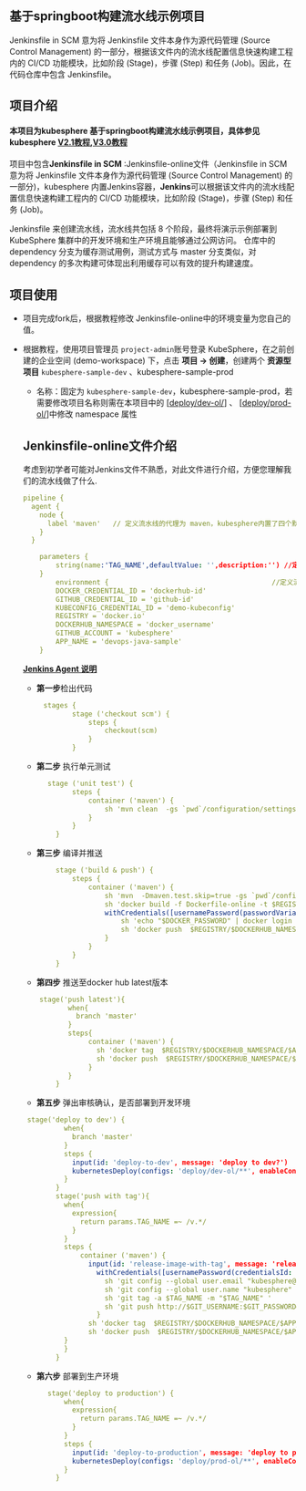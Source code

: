 ## 基于springboot构建流水线示例项目

Jenkinsfile in SCM 意为将 Jenkinsfile 文件本身作为源代码管理 (Source Control Management) 的一部分，根据该文件内的流水线配置信息快速构建工程内的 CI/CD 功能模块，比如阶段 (Stage)，步骤 (Step) 和任务 (Job)。因此，在代码仓库中包含 Jenkinsfile。

## 项目介绍 

#### 本项目为kubesphere 基于springboot构建流水线示例项目，具体参见kubesphere  [V2.1教程](https://v2-1.docs.kubesphere.io/docs/zh-CN/quick-start/devops-online/),[V3.0教程](https://kubesphere.com.cn/docs/devops-user-guide/how-to-use/create-a-pipeline-using-jenkinsfile/)

项目中包含**Jenkinsfile in SCM** :Jenkinsfile-online文件（Jenkinsfile in SCM 意为将 Jenkinsfile 文件本身作为源代码管理 (Source Control Management) 的一部分)，kubesphere 内置Jenkins容器，**Jenkins**可以根据该文件内的流水线配置信息快速构建工程内的 CI/CD 功能模块，比如阶段 (Stage)，步骤 (Step) 和任务 (Job)。

 Jenkinsfile 来创建流水线，流水线共包括 8 个阶段，最终将演示示例部署到 KubeSphere 集群中的开发环境和生产环境且能够通过公网访问。 仓库中的 dependency 分支为缓存测试用例，测试方式与 master 分支类似，对 dependency 的多次构建可体现出利用缓存可以有效的提升构建速度。

## 项目使用

* 项目完成fork后，根据教程修改 Jenkinsfile-online中的环境变量为您自己的值。



* 根据教程，使用项目管理员 `project-admin`账号登录 KubeSphere，在之前创建的企业空间 (demo-workspace) 下，点击 **项目 → 创建**，创建两个 **资源型项目** `kubesphere-sample-dev` 、kubesphere-sample-prod

  * 名称：固定为 `kubesphere-sample-dev`，kubesphere-sample-prod，若需要修改项目名称则需在本项目中的 [[deploy/dev-ol/](deploy/dev-ol/)] 、 [[deploy/prod-ol/](deploy/prod-ol/)]中修改 namespace 属性

  ##   Jenkinsfile-online文件介绍

  考虑到初学者可能对Jenkins文件不熟悉，对此文件进行介绍，方便您理解我们的流水线做了什么.

  ``` yaml
  pipeline {
    agent {
      node {
        label 'maven'   // 定义流水线的代理为 maven，kubesphere内置了四个默认代理，在目前版本当中我们内置了 4 种类型的 podTemplate，base、						//	nodejs、maven、go，并且在 Pod 中提供了隔离的 Docker 环境。具体参见官方文档
      }
    }

      parameters {
          string(name:'TAG_NAME',defaultValue: '',description:'') //定义 流水线描述
      }
          environment {                                        //定义流水线环境变量
          DOCKER_CREDENTIAL_ID = 'dockerhub-id'
          GITHUB_CREDENTIAL_ID = 'github-id'
          KUBECONFIG_CREDENTIAL_ID = 'demo-kubeconfig'
          REGISTRY = 'docker.io'
          DOCKERHUB_NAMESPACE = 'docker_username'
          GITHUB_ACCOUNT = 'kubesphere'
          APP_NAME = 'devops-java-sample'
      }
  ```

  **[Jenkins Agent 说明]( https://v2-1.docs.kubesphere.io/docs/zh-CN/devops/jenkins-agent/)**

  * **第一步**检出代码

  ```yaml
       stages {
              stage ('checkout scm') {
                  steps {
                      checkout(scm)
                  }
              }
  ```

  * **第二步** 执行单元测试

  ```yaml
        stage ('unit test') {
              steps {
                  container ('maven') {
                      sh 'mvn clean  -gs `pwd`/configuration/settings.xml test'
                  }
              }
          }
  ```

  * **第三步** 编译并推送

  ```yaml
          stage ('build & push') {
              steps {
                  container ('maven') {
                      sh 'mvn  -Dmaven.test.skip=true -gs `pwd`/configuration/settings.xml clean package'
                      sh 'docker build -f Dockerfile-online -t $REGISTRY/$DOCKERHUB_NAMESPACE/$APP_NAME:SNAPSHOT-$BRANCH_NAME-$BUILD_NUMBER .'
                      withCredentials([usernamePassword(passwordVariable : 'DOCKER_PASSWORD' ,usernameVariable : 'DOCKER_USERNAME' ,credentialsId : "$DOCKER_CREDENTIAL_ID" ,)]) {
                          sh 'echo "$DOCKER_PASSWORD" | docker login $REGISTRY -u "$DOCKER_USERNAME" --password-stdin'
                          sh 'docker push  $REGISTRY/$DOCKERHUB_NAMESPACE/$APP_NAME:SNAPSHOT-$BRANCH_NAME-$BUILD_NUMBER'
                      }
                  }
              }
          }
  ```

    * **第四步** 推送至docker hub latest版本

  ```yaml
      stage('push latest'){
             when{
               branch 'master'
             }
             steps{
                  container ('maven') {
                    sh 'docker tag  $REGISTRY/$DOCKERHUB_NAMESPACE/$APP_NAME:SNAPSHOT-$BRANCH_NAME-$BUILD_NUMBER $REGISTRY/$DOCKERHUB_NAMESPACE/$APP_NAME:latest '
                    sh 'docker push  $REGISTRY/$DOCKERHUB_NAMESPACE/$APP_NAME:latest '
                  }
             }
          }
  
  ```

    * **第五步** 弹出审核确认，是否部署到开发环境

  ```yaml
   stage('deploy to dev') {
            when{
              branch 'master'
            }
            steps {
              input(id: 'deploy-to-dev', message: 'deploy to dev?')
              kubernetesDeploy(configs: 'deploy/dev-ol/**', enableConfigSubstitution: true, kubeconfigId: "$KUBECONFIG_CREDENTIAL_ID")
            }
          }
          stage('push with tag'){
            when{
              expression{
                return params.TAG_NAME =~ /v.*/
              }
            }
            steps {
                container ('maven') {
                  input(id: 'release-image-with-tag', message: 'release image with tag?')
                    withCredentials([usernamePassword(credentialsId: "$GITHUB_CREDENTIAL_ID", passwordVariable: 'GIT_PASSWORD', usernameVariable: 'GIT_USERNAME')]) {
                      sh 'git config --global user.email "kubesphere@yunify.com" '
                      sh 'git config --global user.name "kubesphere" '
                      sh 'git tag -a $TAG_NAME -m "$TAG_NAME" '
                      sh 'git push http://$GIT_USERNAME:$GIT_PASSWORD@github.com/$GITHUB_ACCOUNT/devops-java-sample.git --tags --ipv4'
                    }
                  sh 'docker tag  $REGISTRY/$DOCKERHUB_NAMESPACE/$APP_NAME:SNAPSHOT-$BRANCH_NAME-$BUILD_NUMBER $REGISTRY/$DOCKERHUB_NAMESPACE/$APP_NAME:$TAG_NAME '
                  sh 'docker push  $REGISTRY/$DOCKERHUB_NAMESPACE/$APP_NAME:$TAG_NAME '
            }
            }
          }
  ```

    * **第六步** 部署到生产环境

  ```yaml
        stage('deploy to production') {
            when{
              expression{
                return params.TAG_NAME =~ /v.*/
              }
            }
            steps {
              input(id: 'deploy-to-production', message: 'deploy to production?')
              kubernetesDeploy(configs: 'deploy/prod-ol/**', enableConfigSubstitution: true, kubeconfigId: "$KUBECONFIG_CREDENTIAL_ID")
            }
          }
  ```

  
